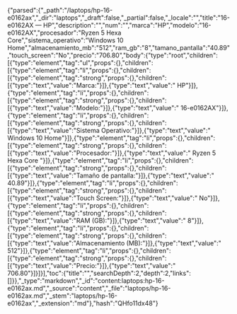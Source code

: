 {"parsed":{"_path":"/laptops/hp-16-e0162ax","_dir":"laptops","_draft":false,"_partial":false,"_locale":"","title":"16-e0162AX — HP","description":"","num":"","marca":"HP","modelo":"16-e0162AX","procesador":"Ryzen 5 Hexa Core","sistema_operativo":"Windows 10 Home","almacenamiento_mb":"512","ram_gb":"8","tamano_pantalla":"40.89","touch_screen":"No","precio":"706.80","body":{"type":"root","children":[{"type":"element","tag":"ul","props":{},"children":[{"type":"element","tag":"li","props":{},"children":[{"type":"element","tag":"strong","props":{},"children":[{"type":"text","value":"Marca:"}]},{"type":"text","value":" HP"}]},{"type":"element","tag":"li","props":{},"children":[{"type":"element","tag":"strong","props":{},"children":[{"type":"text","value":"Modelo:"}]},{"type":"text","value":" 16-e0162AX"}]},{"type":"element","tag":"li","props":{},"children":[{"type":"element","tag":"strong","props":{},"children":[{"type":"text","value":"Sistema Operativo:"}]},{"type":"text","value":" Windows 10 Home"}]},{"type":"element","tag":"li","props":{},"children":[{"type":"element","tag":"strong","props":{},"children":[{"type":"text","value":"Procesador:"}]},{"type":"text","value":" Ryzen 5 Hexa Core "}]},{"type":"element","tag":"li","props":{},"children":[{"type":"element","tag":"strong","props":{},"children":[{"type":"text","value":"Tamaño de pantalla:"}]},{"type":"text","value":" 40.89"}]},{"type":"element","tag":"li","props":{},"children":[{"type":"element","tag":"strong","props":{},"children":[{"type":"text","value":"Touch Screen:"}]},{"type":"text","value":" No"}]},{"type":"element","tag":"li","props":{},"children":[{"type":"element","tag":"strong","props":{},"children":[{"type":"text","value":"RAM (GB):"}]},{"type":"text","value":" 8"}]},{"type":"element","tag":"li","props":{},"children":[{"type":"element","tag":"strong","props":{},"children":[{"type":"text","value":"Almacenamiento (MB):"}]},{"type":"text","value":" 512"}]},{"type":"element","tag":"li","props":{},"children":[{"type":"element","tag":"strong","props":{},"children":[{"type":"text","value":"Precio:"}]},{"type":"text","value":" 706.80"}]}]}],"toc":{"title":"","searchDepth":2,"depth":2,"links":[]}},"_type":"markdown","_id":"content:laptops:hp-16-e0162ax.md","_source":"content","_file":"laptops/hp-16-e0162ax.md","_stem":"laptops/hp-16-e0162ax","_extension":"md"},"hash":"QHfo11dx48"}